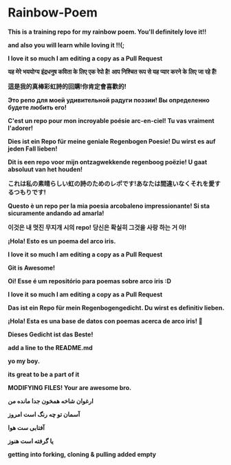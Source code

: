 ﻿# Rainbow-Poem
<p><strong>This is a training repo for my rainbow poem.
You'll definitely love it!!

and also you will learn while loving it !!(;

I love it so much I am editing a copy as a Pull Request<strong> </p>

यह मेरे भययोग्य इंद्रधनुष कविता के लिए एक रेपो है! आप निश्चित रूप से यह प्यार करने के लिए जा रहे हैं!

這是我的真棒彩虹詩的回購!你肯定會喜歡的!

Это репо для моей удивительной радуги поэзии! Вы определенно будете любить его!

C'est un repo pour mon incroyable poésie arc-en-ciel! Tu vas vraiment l'adorer!

Dies ist ein Repo für meine geniale Regenbogen Poesie! Du wirst es auf jeden Fall lieben!

Dit is een repo voor mijn ontzagwekkende regenboog poëzie! U gaat absoluut van het houden!

これは私の素晴らしい虹の詩のためのレポです!あなたは間違いなくそれを愛するつもりです!

Questo è un repo per la mia poesia arcobaleno impressionante! Si sta sicuramente andando ad amarla!

이것은 내 멋진 무지개 시의 repo! 당신은 확실히 그것을 사랑 하는 거 야!

¡Hola! Esto es un poema del arco iris.

I love it so much I am editing a copy as a Pull Request 

Git is Awesome! 

Oi! Esse é um repositório para poemas sobre arco iris :D

I love it so much I am editing a copy as a Pull Request

**Das ist ein Repo für mein Regenbogengedicht. Du wirst es definitiv lieben.**

¡Hola! Esta es una base de datos con poemas acerca de arco iris! 🌈

Dieses Gedicht ist das Beste!

add a line to the README.md

yo my boy.

its great to be a part of it

MODIFYING FILES!
Your are awesome bro.

ارغوان شاخه همخون جدا مانده من

آسمان تو چه رنگ است امروز

آفتابی ست هوا

یا گرفته است هنوز

getting into forking, cloning & pulling
added empty

